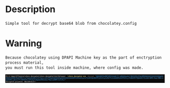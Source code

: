 # Description
```
Simple tool for decrypt base64 blob from chocolatey.config
```
# Warning
```
Because chocolatey using DPAPI Machine key as the part of enctryption process material, 
you must run this tool inside machine, where config was made.
```

!["Demonstration"](img.png)
